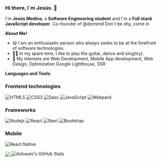 ### Hi there, I´m Jesús. 👋

I'm **Jesús Medina**, a **Software Engineering student** and I´m a **Full stack JavaScript developer**. Co-founder of @domend Don´t be shy, come in 

**About Me!**

- 😃 I am an enthusiastic person who always seeks to be at the forefront of software technologies.
- 🏄🏻 In my spare time, I like to play the guitar, dance and sing(try).
- 🤔 My interests are Web Development, Mobile App development, Web Design, Optimization Google Lighthouse, SSR


**Languages and Tools:**  

### Frontend technologies

![HTML5](https://img.shields.io/badge/-HTML5-%23E44D27?style=flat-square&logo=html5&logoColor=ffffff)
![CSS3](https://img.shields.io/badge/-CSS3-%231572B6?style=flat-square&logo=css3)
![Sass](https://img.shields.io/badge/-Sass-%23CC6699?style=flat-square&logo=sass&logoColor=ffffff)
![JavaScript](https://img.shields.io/badge/-JavaScript-black?style=flat-square&logo=javascript)
![Webpack](https://img.shields.io/badge/-Webpack-%23282C34?style=flat-square&logo=webpack&logoColor=blue)

### Frameworks

![Nodejs](https://img.shields.io/badge/-Nodejs-black?style=flat-square&logo=Node.js)
![React](https://img.shields.io/badge/-React-%23282C34?style=flat-square&logo=react)
![Next](https://img.shields.io/badge/-NextJS-black?style=flat-square)
![Bootstrap](https://img.shields.io/badge/-Bootstrap-563D7C?style=flat-square&logo=bootstrap)

### Mobile

![React Native](https://img.shields.io/badge/-React_Native-%23282C34?style=flat-square&logo=react)

<a href="https://github.com/medinavilla">
  <img align="center" src="https://github-readme-stats.vercel.app/api/top-langs/?username=medinavilla&theme=radical&hide=java" />
</a>

<img src="https://github-readme-stats.vercel.app/api?username=medinavilla&&show_icons=true&theme=radical&line_height=27&v=5" alt="Ashwani's GitHub Stats" />
